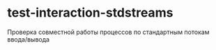 test-interaction-stdstreams
===========================

Проверка совместной работы процессов по стандартным потокам ввода/вывода